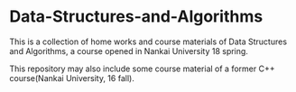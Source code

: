# Data-Structures-and-Algorithms

This is a collection of home works and course materials of Data Structures and Algorithms, a course opened in Nankai University 18 spring.

This repository may also include some course material of a former C++ course(Nankai University, 16 fall).
